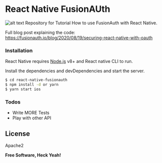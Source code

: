# React Native FusionAUth
![alt text](https://i.imgur.com/obZVm93.gif)
Repository for Tutorial How to use FusionAuth with React Native.

Full blog post explaining the code: https://fusionauth.io/blog/2020/08/19/securing-react-native-with-oauth

### Installation

React Native requires [Node.js](https://nodejs.org/) v8+ and React native CLI to run.

Install the dependencies and devDependencies and start the server.

```sh
$ cd react-native-fusionauth
$ npm install -d or yarn
$ yarn start ios
```


### Todos

 - Write MORE Tests
 - Play with other API

License
----

Apache2


**Free Software, Heck Yeah!**

